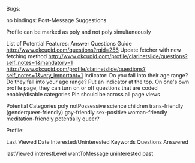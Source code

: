 Bugs:

no bindings:
	<!-- Recent Activity -->
	Post-Message Suggestions
	<!-- gallery on the home page -->

Profile can be marked as poly and not poly simultaneously





List of Potential Features:
	Answer Questions Guide http://www.okcupid.com/questions?rqid=256
	Update fetcher with new fetching method
		http://www.okcupid.com/profile/clarinetslide/questions?self_notes=1&mandatory=1
		http://www.okcupid.com/profile/clarinetslide/questions?self_notes=1&very_important=1
	Indicator: Do you fall into their age range? Do they fall into your age range? Put an indicator at the top.
	On one's own profile page, they can turn on or off questions that are coded
	enable/disable categories
	Pin should be across all page views

Potential Categories
	poly
	notPossessive
	science
	children
	trans-friendly (genderqueer-friendly)
	gay-friendly
	sex-positive
	woman-friendly
	meditation-friendly
	potentially queer?



Profile:

Last Viewed Date
Interested/Uninterested
Keywords
Questions Answered

lastViewed
interestLevel
	wantToMessage
	uninterested
	past
